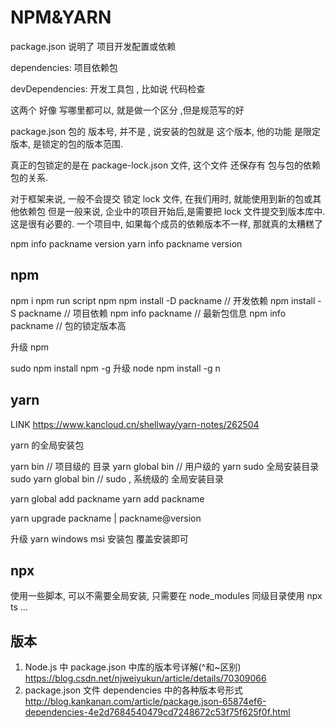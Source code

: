 # NPM&YARN

package.json
说明了 项目开发配置或依赖

dependencies: 项目依赖包

devDependencies: 开发工具包 , 比如说 代码检查

这两个 好像 写哪里都可以, 就是做一个区分 ,但是规范写的好

package.json 包的 版本号, 并不是 , 说安装的包就是 这个版本,
他的功能 是限定版本, 是锁定的包的版本范围.

真正的包锁定的是在 package-lock.json 文件,
这个文件 还保存有 包与包的依赖包的关系.

对于框架来说, 一般不会提交 锁定 lock 文件, 在我们用时, 就能使用到新的包或其他依赖包
但是一般来说, 企业中的项目开始后,是需要把 lock 文件提交到版本库中. 这是很有必要的.
一个项目中, 如果每个成员的依赖版本不一样, 那就真的太糟糕了

npm info packname version
yarn info packname version

## npm

npm i
npm run script
npm
npm install -D packname // 开发依赖
npm install -S packname // 项目依赖
npm info packname // 最新包信息
npm info packname // 包的锁定版本高

升级 npm

sudo npm install npm -g
升级 node
npm install -g n

## yarn

LINK
https://www.kancloud.cn/shellway/yarn-notes/262504

yarn 的全局安装包

yarn bin // 项目级的 目录
yarn global bin // 用户级的 yarn sudo 全局安装目录
sudo yarn global bin // sudo , 系统级的 全局安装目录

yarn global add packname
yarn add packname

yarn upgrade packname | packname@version

升级 yarn
windows msi 安装包 覆盖安装即可

## npx

使用一些脚本, 可以不需要全局安装, 只需要在 node_modules 同级目录使用
npx ts ...

## 版本

1. Node.js 中 package.json 中库的版本号详解(^和~区别)
   https://blog.csdn.net/njweiyukun/article/details/70309066
2. package.json 文件 dependencies 中的各种版本号形式
   http://blog.kankanan.com/article/package.json-65874ef6-dependencies-4e2d7684540479cd7248672c53f75f625f0f.html
